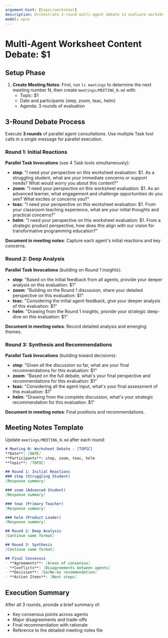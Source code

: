 ```yaml
---
argument-hint: [topic/worksheet] 
description: Orchestrate 3-round multi-agent debate to evaluate worksheet content, with meeting notes captured in meetings/MEETING_N.md
model: opus
---
```


# Multi-Agent Worksheet Content Debate: **$1**

## Setup Phase

1. **Create Meeting Notes**: First, run `ls meetings` to determine the next meeting number N, then create `meetings/MEETING_N.md` with:
   - Topic: $1
   - Date and participants (step, zoom, teac, helm)
   - Agenda: 3 rounds of evaluation

## 3-Round Debate Process

Execute **3 rounds** of parallel agent consultations. Use multiple Task tool calls in a single message for parallel execution.

### Round 1: Initial Reactions
**Parallel Task Invocations** (use 4 Task tools simultaneously):
- **step**: "I need your perspective on this worksheet evaluation: $1. As a struggling student, what are your immediate concerns or support needs? What would worry you about this content?"
- **zoom**: "I need your perspective on this worksheet evaluation: $1. As an advanced learner, what engagement and challenge opportunities do you see? What excites or concerns you?"  
- **teac**: "I need your perspective on this worksheet evaluation: $1. From your classroom teaching experience, what are your initial thoughts and practical concerns?"
- **helm**: "I need your perspective on this worksheet evaluation: $1. From a strategic product perspective, how does this align with our vision for transformative programming education?"

**Document in meeting notes**: Capture each agent's initial reactions and key concerns.

### Round 2: Deep Analysis  
**Parallel Task Invocations** (building on Round 1 insights):
- **step**: "Based on the initial feedback from all agents, provide your deeper analysis on this evaluation: $1"
- **zoom**: "Building on the Round 1 discussion, share your detailed perspective on this evaluation: $1"
- **teac**: "Considering the initial agent feedback, give your deeper analysis of this evaluation: $1"  
- **helm**: "Drawing from the Round 1 insights, provide your strategic deep-dive on this evaluation: $1"

**Document in meeting notes**: Record detailed analysis and emerging themes.

### Round 3: Synthesis and Recommendations
**Parallel Task Invocations** (building toward decisions):
- **step**: "Given all the discussion so far, what are your final recommendations for this evaluation: $1"
- **zoom**: "Based on the full debate, what's your final perspective and recommendations for this evaluation: $1"
- **teac**: "Considering all the agent input, what's your final assessment of this evaluation: $1"
- **helm**: "Drawing from the complete discussion, what's your strategic recommendation for this evaluation: $1"

**Document in meeting notes**: Final positions and recommendations.

## Meeting Notes Template

Update `meetings/MEETING_N.md` after each round:

```markdown
# Meeting N: Worksheet Debate - [TOPIC]
**Date**: [DATE]  
**Participants**: step, zoom, teac, helm  
**Topic**: [TOPIC]

## Round 1: Initial Reactions
### step (Struggling Student)
[Response summary]

### zoom (Advanced Student)  
[Response summary]

### teac (Primary Teacher)
[Response summary]

### helm (Product Leader)
[Response summary]

## Round 2: Deep Analysis
[Continue same format]

## Round 3: Synthesis
[Continue same format]

## Final Consensus
- **Agreements**: [Areas of consensus]
- **Conflicts**: [Disagreements between agents]
- **Decision**: [Go/No-Go recommendation]
- **Action Items**: [Next steps]
```

## Execution Summary

After all 3 rounds, provide a brief summary of:
- Key consensus points across agents
- Major disagreements and trade-offs  
- Final recommendation with rationale
- Reference to the detailed meeting notes file